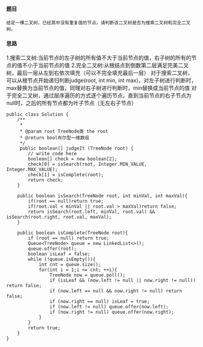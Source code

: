 #### 题目
```
给定一棵二叉树，已经其中没有重复值的节点，请判断该二叉树是否为搜索二叉树和完全二叉树。
```
#### 思路
1.搜索二叉树:当前节点的左子树的所有值不大于当前节点的值，右子树的所有的节点的值不小于当前节点的值
2.完全二叉树:从根结点到倒数第二层满足完美二叉树，最后一层从左到右依次填充（可以不完全填充最后一层）
对于搜索二叉树，可以从根节点开始递归判断judge(root, int min, int max)，对左子树进行判断时，max替换为当前节点的值，同理对右子树进行判断时，min替换成当前节点的值
对于完全二叉树，通过层序遍历的方式逐个遍历节点，直到当前节点的右子节点为null时，之后的所有节点都为叶子节点（无左右子节点）
```
public class Solution {
    /**
     * 
     * @param root TreeNode类 the root
     * @return bool布尔型一维数组
     */
     public boolean[] judgeIt (TreeNode root) {
        // write code here
        boolean[] check = new boolean[2];
        check[0] = isSearch(root, Integer.MIN_VALUE, Integer.MAX_VALUE);
        check[1] = isComplete(root);
        return check;
    }
     
    public boolean isSearch(TreeNode root, int minVal, int maxVal){
        if(root == null)return true;
        if(root.val < minVal || root.val > maxVal)return false;
        return isSearch(root.left, minVal, root.val) && isSearch(root.right, root.val, maxVal);
    }
     
    public boolean isComplete(TreeNode root){
        if (root == null) return true;
        Queue<TreeNode> queue = new LinkedList<>();
        queue.offer(root);
        boolean isLeaf = false;
        while (!queue.isEmpty()){
            int cnt = queue.size();
            for(int i = 1;i <= cnt; ++i){
                TreeNode now = queue.poll();
                if (isLeaf && (now.left != null || now.right != null)) return false;
                if (now.left == null && now.right != null) return false;
                if (now.right == null) isLeaf = true;
                if (now.left != null) queue.offer(now.left);
                if (now.right != null) queue.offer(now.right);
            }
        }
        return true;
    }
}
```
